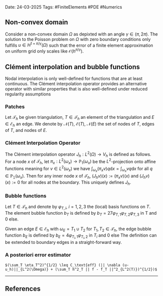 Date: 24-03-2025
Tags: #FiniteElements #PDE #Numerics 

## Non-convex domain
Consider a non-convex domain $\Omega$ as depixted with an angle $\gamma \in (\pi , 2\pi)$. The solution to the Poisson problem on $\Omega$ with zero boundary conditions only fulfills $u \in H^{1+\pi/\gamma}(\Omega)$ such that the error of a finite element approximation on uniform grid only scales like $\mathcal{O}(h^{\pi/\gamma})$.
## Clément interpolation and bubble functions
Nodal interpolation is only well-defined for functions that are at least continuous. The Clément interpolation operator provides an alternative operator with similar properties that is also well-defined under reduced regularity assumptions
### Patches
Let $\mathcal{T}_h$ be given triangulation, $T \in \mathcal{T}_h$ an element of the triangulation and $E \in \mathcal{E}_h$ an edge. We denote by
	$\mathcal{N}(T)$, $\mathcal{E}(T)$, $\mathcal{N}(E)$
the set of nodes of $T$, edges of $T$, and nodes of $E$.
### Clément Interpolation Operator
The Clément interpolation operator $J_h: L^2 (\Omega) \to V_h$ is defined as follows. For a node $x$ of $\mathcal{T}_h$, let $\pi_x: L^2(\omega_x) \to \mathbb{P}_1 (\omega_x)$ be the $L^2$-projection onto affine functions meaning for $v \in L^2(\omega_x)$ we have
	$\int_{\omega_x} (\pi_x v)q \text{d}x = \int_{\omega_x} v q \text{d}x$
for all $q \in \mathbb{P_1}(\omega_x)$. Then for any inner node $x$ of $\mathcal{T}_h$,
	$(J_h v)(x) := (\pi_x v)(x)$
and $(J_h v)(x):= 0$ for all nodes at the boundary. This uniquely defines $J_h$.
### Bubble functions
Let $T \in \mathcal{T}_h$ and denote by $\varphi_{T,i}$, $i=1,2,3$ the (local) basis functions on $T$. The element bubble function $b_T$ is defined by $b_T = 27 \varphi_{T,1}\varphi_{T,2}\varphi_{T,3}$ in T and $0$ else.

Given an edge $E \in \mathcal{E}_h$ with $\omega_E = T_1 \cup T_2$ for $T_1, T_2 \in \mathcal{T}_h$, the edge bubble function $b_E$ is defined by
	$b_E = 4 \varphi_{T_i,1} \varphi_{T_i,2}$ in $T_i$ and $0$ else
The definition can be extended to boundary edges in a straight-forward way.

### A posteriori error estimator
	$(\sum_T \eta_T^2)^{1/2} \leq C_\text{eff} (|| \nabla (u-u_h)||_{L^2(\Omega)} + (\sum_T h^2_T || f - f_T ||^2_{L^2(T)})^{1/2})$

---
## References
